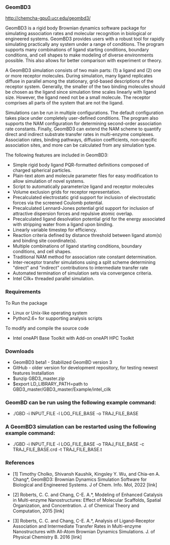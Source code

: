 ### GeomBD3

http://chemcha-gpu0.ucr.edu/geombd3/

GeomBD3 is a rigid body Brownian dynamics software package for simulating association rates and molecular recognition in biological or engineered systems. GeomBD3 provides users with a robust tool for rapidly simulating practically any system under a range of conditions. The program supports many combinations of ligand starting conditions, boundary conditions, and cell shapes to make modeling of diverse environments possible. This also allows for better comparison with experiment or theory.

A GeomBD3 simulation consists of two main parts: (1) a ligand and (2) one or more receptor molecules. During simulation, many ligand replicates diffuse in parallel among the stationary, grid-based descriptions of the receptor system. Generally, the smaller of the two binding molecules should be chosen as the ligand since simulation time scales linearly with ligand size. However, the ligand need not be a small molecule. The receptor comprises all parts of the system that are not the ligand.

Simulations can be run in multiple configurations. The default configuration takes place under completely user-defined conditions. The program also supports the NAM configuration for determining second-order association rate constants. Finally, GeomBD3 can extend the NAM scheme to quantify direct and indirect substrate transfer rates in multi-enzyme complexes. Association rates, binding pathways, diffusion coefficients, non-specific association sites, and more can be calculated from any simulation type.

The following features are included in GeomBD3:

* Simple rigid body ligand PQR-formatted definitions composed of charged spherical particles.
* Plain-text atom and molecule parameter files for easy modification to allow simulation of novel systems.
* Script to automatically parameterize ligand and receptor molecules
* Volume exclusion grids for receptor representation.
* Precalculated electrostatic grid support for inclusion of electrostatic forces via the screened Coulomb potential.
* Precalculated Lennard-Jones potential grid support for inclusion of attractive dispersion forces and repulsive atomic overlap.
* Precalculated ligand desolvation potential grid for the energy associated with stripping water from a ligand upon binding.
* Linearly variable timestep for efficiency.
* Reaction criteria defined by distance threshold between ligand atom(s) and binding site coordinate(s).
* Multiple combinations of ligand starting conditions, boundary conditions, and cell shapes.
* Traditional NAM method for association rate constant determination.
* Inter-receptor transfer simulations using a split scheme determining "direct" and "indirect" contributions to intermediate transfer rate
* Automated termination of simulation sets via convergence criteria.
* Intel Cilk+ threaded parallel simulation.

### Requirements

To Run the package

* Linux or Unix-like operating system
* Python2.6+ for supporting analysis scripts

To modify and compile the source code

* Intel oneAPI Base Toolkit with Add-on oneAPI HPC Toolkit

### Downloads

* GeomBD3 beta1 - Stabilized GeomBD version 3
* GitHub - older version for development repository, for testing newest features Installation
* $unzip GBD3_master.zip
* $export LD_LIBRARY_PATH=path to GBD3_master/GBD3_master/Example/intel_cilk

### GeomBD can be run using the following example command:

* ./GBD -i INPUT_FILE -l LOG_FILE_BASE -o TRAJ_FILE_BASE

### A GeomBD3 simulation can be restarted using the following example command:

* ./GBD -i INPUT_FILE -l LOG_FILE_BASE -o TRAJ_FILE_BASE -c TRAJ_FILE_BASE.crd -t TRAJ_FILE_BASE.t

### References

* [1] Timothy Cholko, Shivansh Kaushik, Kingsley Y. Wu, and Chia-en A. Chang*, GeomBD3: Brownian Dynamics Simulation Software for Biological and Engineered Systems. J of Chem. Info. Mol, 2022 [link]
* [2] Roberts, C. C. and Chang, C-E. A.*, Modeling of Enhanced Catalysis in Multi-enzyme Nanostructures: Effect of Molecular Scaffolds, Spatial Organization, and Concentration. J. of Chemical Theory and Computation, 2015 [link]

* [3] Roberts, C. C. and Chang, C-E. A.*, Analysis of Ligand-Receptor Association and Intermediate Transfer Rates in Multi-enzyme Nanostructures with All-Atom Brownian Dynamics Simulations. J. of Physical Chemistry B. 2016 [link]


